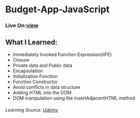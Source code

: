 # Budget-App-JavaScript
### Live On:[view](https://budget-app-javascript.netlify.app/)
 ## What I Learned:
   * Immediately Invoked Function Expression(IIFE)
   * Closure
   * Private data and Public data
   * Encapsulation
   * Initialization Function
   * Function Constructor
   * Avoid conflicts in data structure
   * Adding HTML into the DOM
   * DOM manipulation using the insertAdjacentHTML method




 ###### Learning Source: [Udemy](https://www.udemy.com/course/the-complete-javascript-course/)
